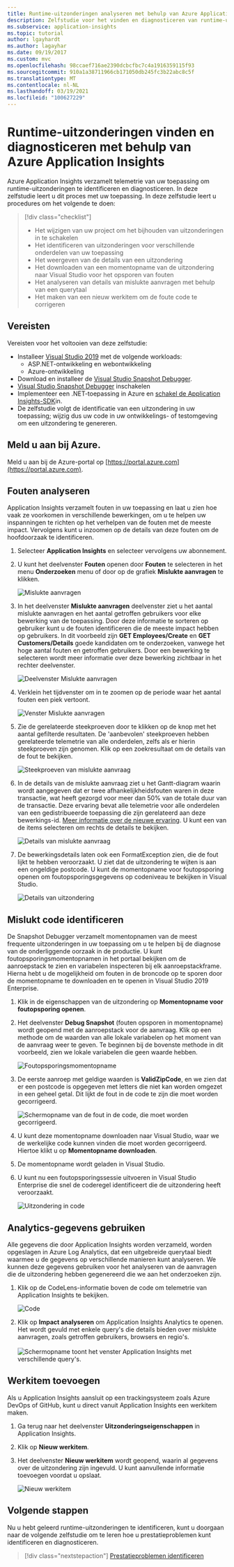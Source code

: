 ```yaml
---
title: Runtime-uitzonderingen analyseren met behulp van Azure Application Insights | Microsoft Docs
description: Zelfstudie voor het vinden en diagnosticeren van runtime-uitzonderingen in uw toepassing met behulp van Azure Application Insights.
ms.subservice: application-insights
ms.topic: tutorial
author: lgayhardt
ms.author: lagayhar
ms.date: 09/19/2017
ms.custom: mvc
ms.openlocfilehash: 98ccaef716ae2390dcbcfbc7c4a1916359115f93
ms.sourcegitcommit: 910a1a38711966cb171050db245fc3b22abc8c5f
ms.translationtype: MT
ms.contentlocale: nl-NL
ms.lasthandoff: 03/19/2021
ms.locfileid: "100627229"
---
```

# <a name="find-and-diagnose-run-time-exceptions-with-azure-application-insights"></a>Runtime-uitzonderingen vinden en diagnosticeren met behulp van Azure Application Insights

Azure Application Insights verzamelt telemetrie van uw toepassing om runtime-uitzonderingen te identificeren en diagnosticeren.  In deze zelfstudie leert u dit proces met uw toepassing.  In deze zelfstudie leert u procedures om het volgende te doen:

> [!div class="checklist"]
> * Het wijzigen van uw project om het bijhouden van uitzonderingen in te schakelen
> * Het identificeren van uitzonderingen voor verschillende onderdelen van uw toepassing
> * Het weergeven van de details van een uitzondering
> * Het downloaden van een momentopname van de uitzondering naar Visual Studio voor het opsporen van fouten
> * Het analyseren van details van mislukte aanvragen met behulp van een querytaal
> * Het maken van een nieuw werkitem om de foute code te corrigeren


## <a name="prerequisites"></a>Vereisten

Vereisten voor het voltooien van deze zelfstudie:

- Installeer [Visual Studio 2019](https://www.visualstudio.com/downloads/) met de volgende workloads:
    - ASP.NET-ontwikkeling en webontwikkeling
    - Azure-ontwikkeling
- Download en installeer de [Visual Studio Snapshot Debugger](https://aka.ms/snapshotdebugger).
- [Visual Studio Snapshot Debugger](../app/snapshot-debugger.md) inschakelen
- Implementeer een .NET-toepassing in Azure en [schakel de Application Insights-SDK](../app/asp-net.md)in. 
- De zelfstudie volgt de identificatie van een uitzondering in uw toepassing; wijzig dus uw code in uw ontwikkelings- of testomgeving om een uitzondering te genereren. 

## <a name="log-in-to-azure"></a>Meld u aan bij Azure.
Meld u aan bij de Azure-portal op [https://portal.azure.com](https://portal.azure.com).


## <a name="analyze-failures"></a>Fouten analyseren
Application Insights verzamelt fouten in uw toepassing en laat u zien hoe vaak ze voorkomen in verschillende bewerkingen, om u te helpen uw inspanningen te richten op het verhelpen van de fouten met de meeste impact.  Vervolgens kunt u inzoomen op de details van deze fouten om de hoofdoorzaak te identificeren.   

1. Selecteer **Application Insights** en selecteer vervolgens uw abonnement.  
2. U kunt het deelvenster **Fouten** openen door **Fouten** te selecteren in het menu **Onderzoeken** menu of door op de grafiek **Mislukte aanvragen** te klikken.

    ![Mislukte aanvragen](media/tutorial-runtime-exceptions/failed-requests.png)

3. In het deelvenster **Mislukte aanvragen** deelvenster ziet u het aantal mislukte aanvragen en het aantal getroffen gebruikers voor elke bewerking van de toepassing.  Door deze informatie te sorteren op gebruiker kunt u de fouten identificeren die de meeste impact hebben op gebruikers.  In dit voorbeeld zijn **GET Employees/Create** en **GET Customers/Details** goede kandidaten om te onderzoeken, vanwege het hoge aantal fouten en getroffen gebruikers.  Door een bewerking te selecteren wordt meer informatie over deze bewerking zichtbaar in het rechter deelvenster.

    ![Deelvenster Mislukte aanvragen](media/tutorial-runtime-exceptions/failed-requests-blade.png)

4. Verklein het tijdvenster om in te zoomen op de periode waar het aantal fouten een piek vertoont.

    ![Venster Mislukte aanvragen](media/tutorial-runtime-exceptions/failed-requests-window.png)

5. Zie de gerelateerde steekproeven door te klikken op de knop met het aantal gefilterde resultaten. De 'aanbevolen' steekproeven hebben gerelateerde telemetrie van alle onderdelen, zelfs als er hierin steekproeven zijn genomen. Klik op een zoekresultaat om de details van de fout te bekijken.

    ![Steekproeven van mislukte aanvraag](media/tutorial-runtime-exceptions/failed-requests-search.png)

6. In de details van de mislukte aanvraag ziet u het Gantt-diagram waarin wordt aangegeven dat er twee afhankelijkheidsfouten waren in deze transactie, wat heeft gezorgd voor meer dan 50% van de totale duur van de transactie. Deze ervaring bevat alle telemetrie voor alle onderdelen van een gedistribueerde toepassing die zijn gerelateerd aan deze bewerkings-id. [Meer informatie over de nieuwe ervaring](../app/transaction-diagnostics.md). U kunt een van de items selecteren om rechts de details te bekijken. 

    ![Details van mislukte aanvraag](media/tutorial-runtime-exceptions/failed-request-details.png)

7. De bewerkingsdetails laten ook een FormatException zien, die de fout lijkt te hebben veroorzaakt.  U ziet dat de uitzondering te wijten is aan een ongeldige postcode. U kunt de momentopname voor foutopsporing openen om foutopsporingsgegevens op codeniveau te bekijken in Visual Studio.

    ![Details van uitzondering](media/tutorial-runtime-exceptions/failed-requests-exception.png)

## <a name="identify-failing-code"></a>Mislukt code identificeren
De Snapshot Debugger verzamelt momentopnamen van de meest frequente uitzonderingen in uw toepassing om u te helpen bij de diagnose van de onderliggende oorzaak in de productie.  U kunt foutopsporingsmomentopnamen in het portaal bekijken om de aanroepstack te zien en variabelen inspecteren bij elk aanroepstackframe. Hierna hebt u de mogelijkheid om fouten in de broncode op te sporen door de momentopname te downloaden en te openen in Visual Studio 2019 Enterprise.

1. Klik in de eigenschappen van de uitzondering op **Momentopname voor foutopsporing openen**.
2. Het deelvenster **Debug Snapshot** (fouten opsporen in momentopname) wordt geopend met de aanroepstack voor de aanvraag.  Klik op een methode om de waarden van alle lokale variabelen op het moment van de aanvraag weer te geven.  Te beginnen bij de bovenste methode in dit voorbeeld, zien we lokale variabelen die geen waarde hebben.

    ![Foutopsporingsmomentopname](media/tutorial-runtime-exceptions/debug-snapshot-01.png)

3. De eerste aanroep met geldige waarden is **ValidZipCode**, en we zien dat er een postcode is opgegeven met letters die niet kan worden omgezet in een geheel getal.  Dit lijkt de fout in de code te zijn die moet worden gecorrigeerd.

    ![Schermopname van de fout in de code, die moet worden gecorrigeerd.    ](media/tutorial-runtime-exceptions/debug-snapshot-02.png)

4. U kunt deze momentopname downloaden naar Visual Studio, waar we de werkelijke code kunnen vinden die moet worden gecorrigeerd. Hiertoe klikt u op **Momentopname downloaden**.
5. De momentopname wordt geladen in Visual Studio.
6. U kunt nu een foutopsporingssessie uitvoeren in Visual Studio Enterprise die snel de coderegel identificeert die de uitzondering heeft veroorzaakt.

    ![Uitzondering in code](media/tutorial-runtime-exceptions/exception-code.png)


## <a name="use-analytics-data"></a>Analytics-gegevens gebruiken
Alle gegevens die door Application Insights worden verzameld, worden opgeslagen in Azure Log Analytics, dat een uitgebreide querytaal biedt waarmee u de gegevens op verschillende manieren kunt analyseren.  We kunnen deze gegevens gebruiken voor het analyseren van de aanvragen die de uitzondering hebben gegenereerd die we aan het onderzoeken zijn. 

1. Klik op de CodeLens-informatie boven de code om telemetrie van Application Insights te bekijken.

    ![Code](media/tutorial-runtime-exceptions/codelens.png)

1. Klik op **Impact analyseren** om Application Insights Analytics te openen.  Het wordt gevuld met enkele query's die details bieden over mislukte aanvragen, zoals getroffen gebruikers, browsers en regio's.<br><br>![Schermopname toont het venster Application Insights met verschillende query's.](media/tutorial-runtime-exceptions/analytics.png)<br>

## <a name="add-work-item"></a>Werkitem toevoegen
Als u Application Insights aansluit op een trackingsysteem zoals Azure DevOps of GitHub, kunt u direct vanuit Application Insights een werkitem maken.

1. Ga terug naar het deelvenster **Uitzonderingseigenschappen** in Application Insights.
2. Klik op **Nieuw werkitem**.
3. Het deelvenster **Nieuw werkitem** wordt geopend, waarin al gegevens over de uitzondering zijn ingevuld.  U kunt aanvullende informatie toevoegen voordat u opslaat.

    ![Nieuw werkitem](media/tutorial-runtime-exceptions/new-work-item.png)

## <a name="next-steps"></a>Volgende stappen
Nu u hebt geleerd runtime-uitzonderingen te identificeren, kunt u doorgaan naar de volgende zelfstudie om te leren hoe u prestatieproblemen kunt identificeren en diagnosticeren.

> [!div class="nextstepaction"]
> [Prestatieproblemen identificeren](./tutorial-performance.md)

